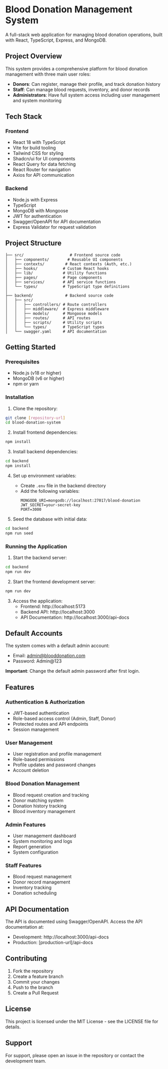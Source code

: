 # Blood Donation Management System

A full-stack web application for managing blood donation operations, built with React, TypeScript, Express, and MongoDB.

## Project Overview

This system provides a comprehensive platform for blood donation management with three main user roles:
- **Donors**: Can register, manage their profile, and track donation history
- **Staff**: Can manage blood requests, inventory, and donor records
- **Administrators**: Have full system access including user management and system monitoring

## Tech Stack

### Frontend
- React 18 with TypeScript
- Vite for build tooling
- Tailwind CSS for styling
- Shadcn/ui for UI components
- React Query for data fetching
- React Router for navigation
- Axios for API communication

### Backend
- Node.js with Express
- TypeScript
- MongoDB with Mongoose
- JWT for authentication
- Swagger/OpenAPI for API documentation
- Express Validator for request validation

## Project Structure

```
├── src/                    # Frontend source code
│   ├── components/        # Reusable UI components
│   ├── contexts/         # React contexts (Auth, etc.)
│   ├── hooks/           # Custom React hooks
│   ├── lib/             # Utility functions
│   ├── pages/           # Page components
│   ├── services/        # API service functions
│   └── types/           # TypeScript type definitions
│
├── backend/              # Backend source code
│   ├── src/
│   │   ├── controllers/ # Route controllers
│   │   ├── middleware/  # Express middleware
│   │   ├── models/      # Mongoose models
│   │   ├── routes/      # API routes
│   │   ├── scripts/     # Utility scripts
│   │   └── types/       # TypeScript types
│   └── swagger.yaml     # API documentation
```

## Getting Started

### Prerequisites
- Node.js (v18 or higher)
- MongoDB (v6 or higher)
- npm or yarn

### Installation

1. Clone the repository:
```bash
git clone [repository-url]
cd blood-donation-system
```

2. Install frontend dependencies:
```bash
npm install
```

3. Install backend dependencies:
```bash
cd backend
npm install
```

4. Set up environment variables:
   - Create `.env` file in the backend directory
   - Add the following variables:
     ```
     MONGODB_URI=mongodb://localhost:27017/blood-donation
     JWT_SECRET=your-secret-key
     PORT=3000
     ```

5. Seed the database with initial data:
```bash
cd backend
npm run seed
```

### Running the Application

1. Start the backend server:
```bash
cd backend
npm run dev
```

2. Start the frontend development server:
```bash
npm run dev
```

3. Access the application:
   - Frontend: http://localhost:5173
   - Backend API: http://localhost:3000
   - API Documentation: http://localhost:3000/api-docs

## Default Accounts

The system comes with a default admin account:
- Email: admin@blooddonation.com
- Password: Admin@123

**Important**: Change the default admin password after first login.

## Features

### Authentication & Authorization
- JWT-based authentication
- Role-based access control (Admin, Staff, Donor)
- Protected routes and API endpoints
- Session management

### User Management
- User registration and profile management
- Role-based permissions
- Profile updates and password changes
- Account deletion

### Blood Donation Management
- Blood request creation and tracking
- Donor matching system
- Donation history tracking
- Blood inventory management

### Admin Features
- User management dashboard
- System monitoring and logs
- Report generation
- System configuration

### Staff Features
- Blood request management
- Donor record management
- Inventory tracking
- Donation scheduling

## API Documentation

The API is documented using Swagger/OpenAPI. Access the API documentation at:
- Development: http://localhost:3000/api-docs
- Production: [production-url]/api-docs

## Contributing

1. Fork the repository
2. Create a feature branch
3. Commit your changes
4. Push to the branch
5. Create a Pull Request

## License

This project is licensed under the MIT License - see the LICENSE file for details.

## Support

For support, please open an issue in the repository or contact the development team.
